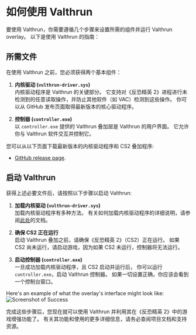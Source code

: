 # 如何使用 Valthrun
要使用 Valthrun，你需要遵循几个步骤来设置所需的组件并运行 Valthrun overlay。
以下是使用 Valthrun 的指南：

## 所需文件
在使用 Valthrun 之前，您必须获得两个基本组件：

1. **内核驱动 (`vulthrun-driver.sys`)**  
内核驱动程序是 Valthrun 的关键部分。
它支持对《反恐精英 2》进程进行未检测到的任意读取操作，并防止其他软件（如 VAC）检测到这些操作。
你可以从 GitHub 发布页面取得最新版本的核心驱动程序。

2. **控制器 (`controller.exe`)**  
以 `controller.exe` 提供的 Valthrun 叠加层是 Valthrun 的用户界面。 
它允许你与 Valthrun 软件交互并控制它。

您可以从以下页面下载最新版本的内核驱动程序和 CS2 叠加程序:
 - [GitHub release page](https://github.com/Valthrun/Valthrun/releases).

## 启动 Valthrun
获得上述必要文件后，请按照以下步骤以启动 Valthrun:

1. **加载内核驱动 (`vulthrun-driver.sys`)**  
加载内核驱动程序有多种方法。
有关如何加载内核驱动程序的详细说明，请参阅[此处](010_getting-started/020_driver.md)的文档。

1. **确保 CS2 正在运行**  
启动 Valthrun 叠加之前，请确保《反恐精英 2》（CS2）正在运行。
如果 CS2 尚未运行，请启动游戏，因为如果 CS2 未运行，控制器将无法运行。

1. **启动控制器 (`controller.exe`)**  
一旦成功加载内核驱动程序，且 CS2 启动并运行后，
你可以运行 `controller.exe`，启动 Valthrun 控制器。
如果一切设置正确，你应该会看到一个控制台窗口。

Here's an example of what the overlay's interface might look like:
![Screenshot of Success](../../_media/screenshot_controller_success.png)

完成这些步骤后，您现在就可以使用 Valthrun 并利用其在《反恐精英 2》中的游戏增强功能了。 
有关其功能和使用的更多详细信息，请务必查阅项目文档和支持资源。